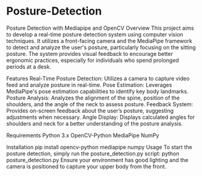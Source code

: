 # Posture-Detection
Posture Detection with Mediapipe and OpenCV
Overview
This project aims to develop a real-time posture detection system using computer vision techniques. It utilizes a front-facing camera and the MediaPipe framework to detect and analyze the user's posture, particularly focusing on the sitting posture. The system provides visual feedback to encourage better ergonomic practices, especially for individuals who spend prolonged periods at a desk.

Features
Real-Time Posture Detection: Utilizes a camera to capture video feed and analyze posture in real-time.
Pose Estimation: Leverages MediaPipe's pose estimation capabilities to identify key body landmarks.
Posture Analysis: Analyzes the alignment of the spine, position of the shoulders, and the angle of the neck to assess posture.
Feedback System: Provides on-screen feedback about the user’s posture, suggesting adjustments when necessary.
Angle Display: Displays calculated angles for shoulders and neck for a better understanding of the posture analysis.

Requirements
Python 3.x
OpenCV-Python
MediaPipe
NumPy

Installation
pip install opencv-python mediapipe numpy
Usage
To start the posture detection, simply run the posture_detection.py script:
python posture_detection.py
Ensure your environment has good lighting and the camera is positioned to capture your upper body from the front.
